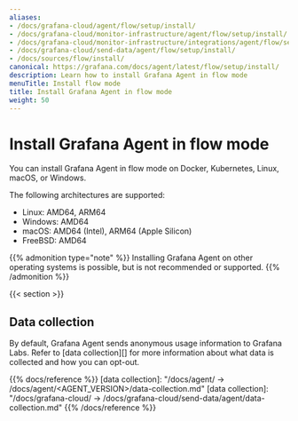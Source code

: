 ```yaml
---
aliases:
- /docs/grafana-cloud/agent/flow/setup/install/
- /docs/grafana-cloud/monitor-infrastructure/agent/flow/setup/install/
- /docs/grafana-cloud/monitor-infrastructure/integrations/agent/flow/setup/install/
- /docs/grafana-cloud/send-data/agent/flow/setup/install/
- /docs/sources/flow/install/
canonical: https://grafana.com/docs/agent/latest/flow/setup/install/
description: Learn how to install Grafana Agent in flow mode
menuTitle: Install flow mode
title: Install Grafana Agent in flow mode
weight: 50
---
```


# Install Grafana Agent in flow mode

You can install Grafana Agent in flow mode on Docker, Kubernetes, Linux, macOS, or Windows.

The following architectures are supported:

- Linux: AMD64, ARM64
- Windows: AMD64
- macOS: AMD64 (Intel), ARM64 (Apple Silicon)
- FreeBSD: AMD64

{{% admonition type="note" %}}
Installing Grafana Agent on other operating systems is possible, but is not recommended or supported.
{{% /admonition %}}

{{< section >}}

## Data collection

By default, Grafana Agent sends anonymous usage information to Grafana Labs. Refer to [data collection][] for more information
about what data is collected and how you can opt-out.

{{% docs/reference %}}
[data collection]: "/docs/agent/ -> /docs/agent/<AGENT_VERSION>/data-collection.md"
[data collection]: "/docs/grafana-cloud/ -> /docs/grafana-cloud/send-data/agent/data-collection.md"
{{% /docs/reference %}}
